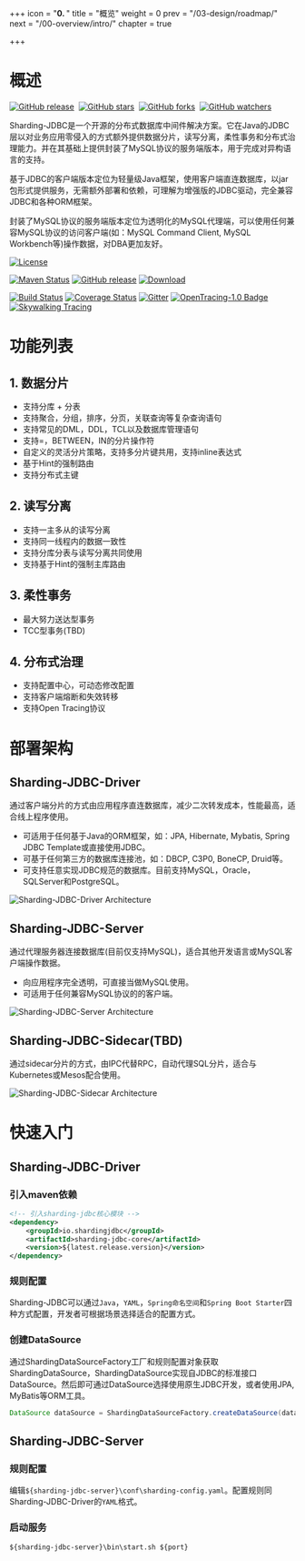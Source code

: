 +++
icon = "<b>0. </b>"
title = "概览"
weight = 0
prev = "/03-design/roadmap/"
next = "/00-overview/intro/"
chapter = true

+++

# 概述

[![GitHub release](https://img.shields.io/github/release/shardingjdbc/sharding-jdbc.svg?style=social&label=Release)](https://github.com/shardingjdbc/sharding-jdbc/releases)&nbsp;
[![GitHub stars](https://img.shields.io/github/stars/shardingjdbc/sharding-jdbc.svg?style=social&label=Star)](https://github.com/shardingjdbc/sharding-jdbc/stargazers)&nbsp;
[![GitHub forks](https://img.shields.io/github/forks/shardingjdbc/sharding-jdbc.svg?style=social&label=Fork)](https://github.com/shardingjdbc/sharding-jdbc/fork)&nbsp;
[![GitHub watchers](https://img.shields.io/github/watchers/shardingjdbc/sharding-jdbc.svg?style=social&label=Watch)](https://github.com/shardingjdbc/sharding-jdbc/watchers)

Sharding-JDBC是一个开源的分布式数据库中间件解决方案。它在Java的JDBC层以对业务应用零侵入的方式额外提供数据分片，读写分离，柔性事务和分布式治理能力。并在其基础上提供封装了MySQL协议的服务端版本，用于完成对异构语言的支持。

基于JDBC的客户端版本定位为轻量级Java框架，使用客户端直连数据库，以jar包形式提供服务，无需额外部署和依赖，可理解为增强版的JDBC驱动，完全兼容JDBC和各种ORM框架。

封装了MySQL协议的服务端版本定位为透明化的MySQL代理端，可以使用任何兼容MySQL协议的访问客户端(如：MySQL Command Client, MySQL Workbench等)操作数据，对DBA更加友好。

[![License](https://img.shields.io/badge/license-Apache%202-4EB1BA.svg)](https://www.apache.org/licenses/LICENSE-2.0.html)

[![Maven Status](https://maven-badges.herokuapp.com/maven-central/io.shardingjdbc/sharding-jdbc/badge.svg)](https://maven-badges.herokuapp.com/maven-central/io.shardingjdbc/sharding-jdbc)
[![GitHub release](https://img.shields.io/github/release/shardingjdbc/sharding-jdbc.svg)](https://github.com/shardingjdbc/sharding-jdbc/releases)
[![Download](https://img.shields.io/badge/release-download-orange.svg)](https://github.com/shardingjdbc/sharding-jdbc-doc/raw/master/dist/sharding-jdbc-server-2.1.0-SNAPSHOT-assembly.tar.gz)

[![Build Status](https://secure.travis-ci.org/shardingjdbc/sharding-jdbc.png?branch=master)](https://travis-ci.org/shardingjdbc/sharding-jdbc)
[![Coverage Status](https://codecov.io/github/shardingjdbc/sharding-jdbc/coverage.svg?branch=master)](https://codecov.io/github/shardingjdbc/sharding-jdbc?branch=master)
[![Gitter](https://badges.gitter.im/Sharding-JDBC/shardingjdbc.svg)](https://gitter.im/Sharding-JDBC/shardingjdbc?utm_source=badge&utm_medium=badge&utm_campaign=pr-badge)
[![OpenTracing-1.0 Badge](https://img.shields.io/badge/OpenTracing--1.0-enabled-blue.svg)](http://opentracing.io)
[![Skywalking Tracing](https://img.shields.io/badge/Skywalking%20Tracing-enable-brightgreen.svg)](https://github.com/OpenSkywalking/skywalking)

# 功能列表

## 1. 数据分片
* 支持分库 + 分表
* 支持聚合，分组，排序，分页，关联查询等复杂查询语句
* 支持常见的DML，DDL，TCL以及数据库管理语句
* 支持=，BETWEEN，IN的分片操作符
* 自定义的灵活分片策略，支持多分片键共用，支持inline表达式
* 基于Hint的强制路由
* 支持分布式主键

## 2. 读写分离
* 支持一主多从的读写分离
* 支持同一线程内的数据一致性
* 支持分库分表与读写分离共同使用
* 支持基于Hint的强制主库路由

## 3. 柔性事务
* 最大努力送达型事务
* TCC型事务(TBD)

## 4. 分布式治理
* 支持配置中心，可动态修改配置
* 支持客户端熔断和失效转移
* 支持Open Tracing协议

# 部署架构

## Sharding-JDBC-Driver

通过客户端分片的方式由应用程序直连数据库，减少二次转发成本，性能最高，适合线上程序使用。

* 可适用于任何基于Java的ORM框架，如：JPA, Hibernate, Mybatis, Spring JDBC Template或直接使用JDBC。
* 可基于任何第三方的数据库连接池，如：DBCP, C3P0, BoneCP, Druid等。
* 可支持任意实现JDBC规范的数据库。目前支持MySQL，Oracle，SQLServer和PostgreSQL。

![Sharding-JDBC-Driver Architecture](http://ovfotjrsi.bkt.clouddn.com/jdbc_brief_cn.png)

## Sharding-JDBC-Server

通过代理服务器连接数据库(目前仅支持MySQL)，适合其他开发语言或MySQL客户端操作数据。

* 向应用程序完全透明，可直接当做MySQL使用。
* 可适用于任何兼容MySQL协议的的客户端。

![Sharding-JDBC-Server Architecture](http://ovfotjrsi.bkt.clouddn.com/proxy_brief_cn.png)

## Sharding-JDBC-Sidecar(TBD)

通过sidecar分片的方式，由IPC代替RPC，自动代理SQL分片，适合与Kubernetes或Mesos配合使用。

![Sharding-JDBC-Sidecar Architecture](http://ovfotjrsi.bkt.clouddn.com/sidecar_brief_v2_cn.png)

# 快速入门

## Sharding-JDBC-Driver

### 引入maven依赖

```xml
<!-- 引入sharding-jdbc核心模块 -->
<dependency>
    <groupId>io.shardingjdbc</groupId>
    <artifactId>sharding-jdbc-core</artifactId>
    <version>${latest.release.version}</version>
</dependency>
```

### 规则配置

Sharding-JDBC可以通过`Java`，`YAML`，`Spring命名空间`和`Spring Boot Starter`四种方式配置，开发者可根据场景选择适合的配置方式。

### 创建DataSource

通过ShardingDataSourceFactory工厂和规则配置对象获取ShardingDataSource，ShardingDataSource实现自JDBC的标准接口DataSource。然后即可通过DataSource选择使用原生JDBC开发，或者使用JPA, MyBatis等ORM工具。

```java
DataSource dataSource = ShardingDataSourceFactory.createDataSource(dataSourceMap, shardingRuleConfig);
```

## Sharding-JDBC-Server

### 规则配置

编辑`${sharding-jdbc-server}\conf\sharding-config.yaml`。配置规则同Sharding-JDBC-Driver的`YAML`格式。 

### 启动服务

``` shell
${sharding-jdbc-server}\bin\start.sh ${port}
```
